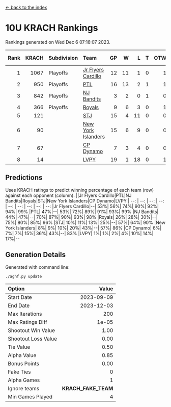 [<- back to the index](readme.md)
# 10U KRACH Rankings
Rankings generated on Wed Dec  6 07:16:07 2023.

Rank|KRACH|Subdivision|Team|GP|W|L|T|OTW|OTL|SoS|Exp Wins|Win Diff
---:|---:|:---|:---|---:|---:|---:|---:|---:|---:|---:|---:|---:
1|1067|Playoffs|[Jr Flyers Cardillo](https://gamesheetstats.com/seasons/3663/teams/140794/schedule)|12|11|1|0|1|0|114|11.9|0.0
2|950|Playoffs|[PTL](https://gamesheetstats.com/seasons/3663/teams/140791/schedule)|16|13|2|1|1|1|464|14.3|-0.0
3|842|Playoffs|[NJ Bandits](https://gamesheetstats.com/seasons/3663/teams/140807/schedule)|3|2|0|1|0|0|264|3.3|-0.0
4|366|Playoffs|[Royals](https://gamesheetstats.com/seasons/3663/teams/140796/schedule)|9|6|3|0|1|0|351|6.9|0.0
5|121||[STJ](https://gamesheetstats.com/seasons/3663/teams/140792/schedule)|15|4|11|0|0|1|659|4.9|0.0
6|90||[New York Islanders](https://gamesheetstats.com/seasons/3663/teams/140793/schedule)|15|6|9|0|0|1|438|6.9|0.0
7|67||[CP Dynamo](https://gamesheetstats.com/seasons/3663/teams/140795/schedule)|7|3|4|0|0|1|293|3.9|0.0
8|14||[LVPY](https://gamesheetstats.com/seasons/3663/teams/140790/schedule)|19|1|18|0|1|0|474|1.9|0.0

## Predictions
Uses KRACH ratings to predict winning percentage of each team (row) against each opponent (column).
||Jr Flyers Cardillo|PTL|NJ Bandits|Royals|STJ|New York Islanders|CP Dynamo|LVPY
| --: | --: | --: | --: | --: | --: | --: | --: | --: 
|Jr Flyers Cardillo|--| 53%| 56%| 74%| 90%| 92%| 94%| 99%
|PTL| 47%|--| 53%| 72%| 89%| 91%| 93%| 99%
|NJ Bandits| 44%| 47%|--| 70%| 87%| 90%| 93%| 98%
|Royals| 26%| 28%| 30%|--| 75%| 80%| 85%| 96%
|STJ| 10%| 11%| 13%| 25%|--| 57%| 64%| 90%
|New York Islanders|  8%|  9%| 10%| 20%| 43%|--| 57%| 86%
|CP Dynamo|  6%|  7%|  7%| 15%| 36%| 43%|--| 83%
|LVPY|  1%|  1%|  2%|  4%| 10%| 14%| 17%|--

## Generation Details

Generated with command line:
```
./aghf.py update
```

| Option | Value |
| :----- | ----: |
| Start Date | 2023-09-09 |
| End Date | 2023-12-03 |
| Max Iterations | 200 |
| Max Ratings Diff | 1e-05 |
| Shootout Win Value | 1.00 |
| Shootout Loss Value | 0.00 |
| Tie Value | 0.50 |
| Alpha Value | 0.85 |
| Bonus Points | 0.00 |
| Fake Ties | 0 |
| Alpha Games | 1 |
| Ignore teams | __KRACH_FAKE_TEAM__ |
| Min Games Played | 4 |

